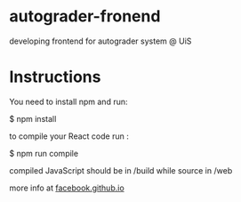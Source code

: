 # autograder-fronend

developing frontend for autograder system @ UiS

# Instructions

You need to install npm and run:

$ npm install

to compile your React code run :

$ npm run compile

compiled JavaScript should be in /build while source in /web

more info at [facebook.github.io](https://facebook.github.io/react/docs/getting-started.html)
